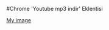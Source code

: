 #Chrome 'Youtube mp3 indir' Eklentisi

[My image](https://raw.githubusercontent.com/ykyazilim/youtube-mp3-download-chrome-extension/main/img/Screenshot_2.pngg)
